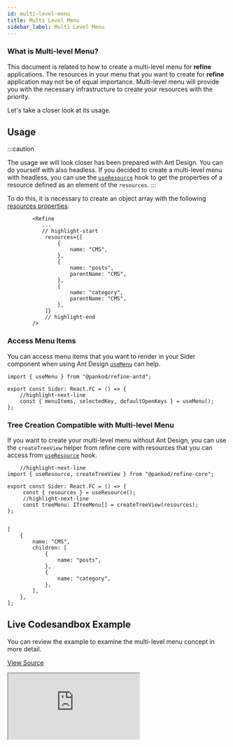 ```yaml
---
id: multi-level-menu
title: Multi Level Menu
sidebar_label: Multi Level Menu
---
```


### What is Multi-level Menu?

This document is related to how to create a multi-level menu for **refine** applications. The resources in your menu that you want to create for **refine** application may not be of equal importance. Multi-level menu will provide you with the necessary infrastructure to create your resources with the priority.

Let's take a closer look at its usage.

## Usage

:::caution

The usage we will look closer has been prepared with Ant Design. You can do yourself with also headless. If you decided to create a multi-level menu with headless, you can use the [`useResource`](/core/hooks/resource/useResource.md) hook to get the properties of a resource defined as an element of the `resources`.
:::

To do this, it is necessary to create an object array with the following [resources properties](/core/interfaces.md#resourceitemprops):

```tsx title="src/App.tsx"
        <Refine
           ...
           // highlight-start
            resources={[
                {
                    name: "CMS",
                },
                {
                    name: "posts",
                    parentName: "CMS",
                },
                {
                    name: "category",
                    parentName: "CMS",
                },
            ]}
            // highlight-end
        />
```

### Access Menu Items

You can access menu items that you want to render in your Sider component when using Ant Design [`useMenu`](/ui-frameworks/antd/hooks/resource/useMenu.md) can help.

```tsx title="src/components/layout/sider/index.tsx"
import { useMenu } from "@pankod/refine-antd";

export const Sider: React.FC = () => {
    //highlight-next-line
    const { menuItems, selectedKey, defaultOpenKeys } = useMenu();
};
```

### Tree Creation Compatible with Multi-level Menu

If you want to create your multi-level menu without Ant Design, you can use the `createTreeView` helper from refine core with resources that you can access from [`useResource`](/core/hooks/resource/useResource.md) hook.

```tsx title="src/components/layout/sider/index.tsx"
    //highlight-next-line
import { useResource, createTreeView } from "@pankod/refine-core";

export const Sider: React.FC = () => {
     const { resources } = useResource();
     //highlight-next-line
     const treeMenu: ITreeMenu[] = createTreeView(resources);
};
        
```

```tsx title="example output"
[
    {
        name: "CMS",
        children: [
            {
                name: "posts",
            },
            {
                name: "category",
            },
        ],
    },
];
```

## Live Codesandbox Example

You can review the example to examine the multi-level menu concept in more detail.

[View Source](https://github.com/pankod/refine/tree/master/examples/multi-level-menu)

<iframe src="https://codesandbox.io/embed/refine-multi-level-menu-example-ur4kq0?autoresize=1&fontsize=14&theme=dark&view=preview"
    style={{width: "100%", height:"80vh", border: "0px", borderRadius: "8px", overflow:"hidden"}}
    title="refine-multi-level-menu-example"
    allow="accelerometer; ambient-light-sensor; camera; encrypted-media; geolocation; gyroscope; hid; microphone; midi; payment; usb; vr; xr-spatial-tracking"
    sandbox="allow-forms allow-modals allow-popups allow-presentation allow-same-origin allow-scripts"
></iframe>